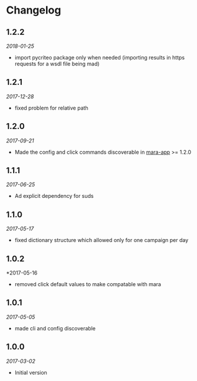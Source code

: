# Changelog

## 1.2.2
*2018-01-25* 

- import pycriteo package only when needed (importing results in https requests for a wsdl file being mad)

## 1.2.1 
*2017-12-28* 
- fixed problem for relative path

## 1.2.0 
*2017-09-21* 
- Made the config and click commands discoverable in [mara-app](https://github.com/mara/mara-app) >= 1.2.0

## 1.1.1
*2017-06-25*
- Ad explicit dependency for suds

## 1.1.0
*2017-05-17*
- fixed dictionary structure which allowed only for one campaign per day

## 1.0.2
*2017-05-16
- removed click default values to make compatable with mara

## 1.0.1
*2017-05-05*
- made cli and config discoverable

## 1.0.0 
*2017-03-02* 

- Initial version
